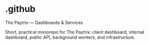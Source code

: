 # .github
The Paytrix — Dashboards & Services

Short, practical monorepo for The Paytrix: client dashboard, internal dashboard, public API, background workers, and infrastructure.
